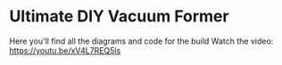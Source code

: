 # Ultimate DIY Vacuum Former
Here you'll find all the diagrams and code for the build
Watch the video: https://youtu.be/xV4L7REQ5ls
